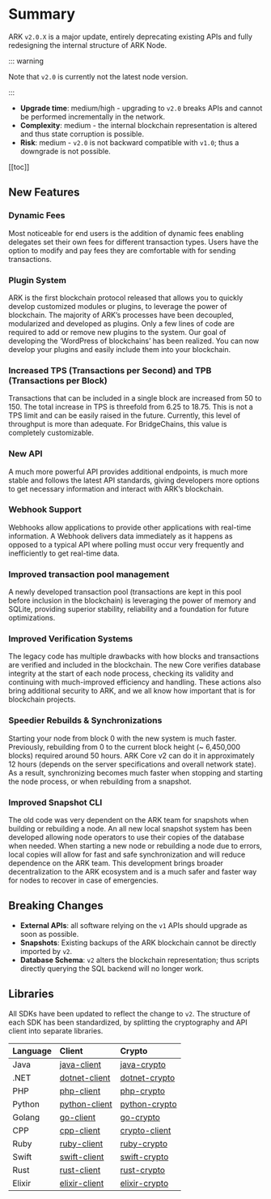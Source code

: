 # Summary

ARK `v2.0.X` is a major update, entirely deprecating existing APIs and fully redesigning the internal structure of ARK Node.

::: warning

Note that `v2.0` is currently not the latest node version.

:::

- **Upgrade time**: medium/high - upgrading to `v2.0` breaks APIs and cannot be performed incrementally in the network.
- **Complexity**: medium - the internal blockchain representation is altered and thus state corruption is possible.
- **Risk**: medium - `v2.0` is not backward compatible with `v1.0`; thus a downgrade is not possible.

[[toc]]

## New Features

### Dynamic Fees 

Most noticeable for end users is the addition of dynamic fees enabling delegates set their own fees for different transaction types. Users have the option to modify and pay fees they are comfortable with for sending transactions.

### Plugin System 

ARK is the first blockchain protocol released that allows you to quickly develop customized modules or plugins, to leverage the power of blockchain. The majority of ARK’s processes have been decoupled, modularized and developed as plugins. Only a few lines of code are required to add or remove new plugins to the system. Our goal of developing the ‘WordPress of blockchains’ has been realized. You can now develop your plugins and easily include them into your blockchain.

### Increased TPS (Transactions per Second) and TPB (Transactions per Block)

Transactions that can be included in a single block are increased from 50 to 150. The total increase in TPS is threefold from 6.25 to 18.75. This is not a TPS limit and can be easily raised in the future. Currently, this level of throughput is more than adequate. For BridgeChains, this value is completely customizable.

### New API 

A much more powerful API provides additional endpoints, is much more stable and follows the latest API standards, giving developers more options to get necessary information and interact with ARK’s blockchain.

### Webhook Support 

Webhooks allow applications to provide other applications with real-time information. A Webhook delivers data immediately as it happens as opposed to a typical API where polling must occur very frequently and inefficiently to get real-time data.

### Improved transaction pool management 

A newly developed transaction pool (transactions are kept in this pool before inclusion in the blockchain) is leveraging the power of memory and SQLite, providing superior stability, reliability and a foundation for future optimizations.

### Improved Verification Systems 

The legacy code has multiple drawbacks with how blocks and transactions are verified and included in the blockchain. The new Core verifies database integrity at the start of each node process, checking its validity and continuing with much-improved efficiency and handling. These actions also bring additional security to ARK, and we all know how important that is for blockchain projects.

### Speedier Rebuilds & Synchronizations 

Starting your node from block 0 with the new system is much faster. Previously, rebuilding from 0 to the current block height (~ 6,450,000 blocks) required around 50 hours. ARK Core v2 can do it in approximately 12 hours (depends on the server specifications and overall network state). As a result, synchronizing becomes much faster when stopping and starting the node process, or when rebuilding from a snapshot.

### Improved Snapshot CLI

The old code was very dependent on the ARK team for snapshots when building or rebuilding a node. An all new local snapshot system has been developed allowing node operators to use their copies of the database when needed. When starting a new node or rebuilding a node due to errors, local copies will allow for fast and safe synchronization and will reduce dependence on the ARK team. This development brings broader decentralization to the ARK ecosystem and is a much safer and faster way for nodes to recover in case of emergencies.

## Breaking Changes

- **External APIs**: all software relying on the `v1` APIs should upgrade as soon as possible.
- **Snapshots**: Existing backups of the ARK blockchain cannot be directly imported by `v2`.
- **Database Schema**: `v2` alters the blockchain representation; thus scripts directly querying the SQL backend will no longer work.

## Libraries

All SDKs have been updated to reflect the change to `v2`. The structure of each SDK has been standardized, by splitting the cryptography and API client into separate libraries.

| Language | Client                                                         | Crypto                                                         |
| :------- | :------------------------------------------------------------- | :------------------------------------------------------------- |
| Java     | [java-client](https://github.com/ARKEcosystem/java-client)     | [java-crypto](https://github.com/ARKEcosystem/java-crypto)     |
| .NET     | [dotnet-client](https://github.com/ARKEcosystem/dotnet-client) | [dotnet-crypto](https://github.com/ARKEcosystem/dotnet-crypto) |
| PHP      | [php-client](https://github.com/ARKEcosystem/php-client)       | [php-crypto](https://github.com/ARKEcosystem/php-crypto)       |
| Python   | [python-client](https://github.com/ARKEcosystem/python-client) | [python-crypto](https://github.com/ARKEcosystem/python-client) |
| Golang   | [go-client](https://github.com/ARKEcosystem/go-client)         | [go-crypto](https://github.com/ARKEcosystem/go-crypto)         |
| CPP      | [cpp-client](https://github.com/ARKEcosystem/cpp-client)       | [crypto-client](https://github.com/ARKEcosystem/cpp-crypto)    |
| Ruby     | [ruby-client](https://github.com/ARKEcosystem/ruby-client)     | [ruby-crypto](https://github.com/ARKEcosystem/ruby-crypto)     |
| Swift    | [swift-client](https://github.com/ARKEcosystem/swift-client)   | [swift-crypto](https://github.com/ARKEcosystem/swift-crypto)   |
| Rust     | [rust-client](https://github.com/ARKEcosystem/rust-client)     | [rust-crypto](https://github.com/ARKEcosystem/rust-crypto)     |
| Elixir   | [elixir-client](https://github.com/ARKEcosystem/elixir-client) | [elixir-crypto](https://github.com/ARKEcosystem/elixir-crypto) |
